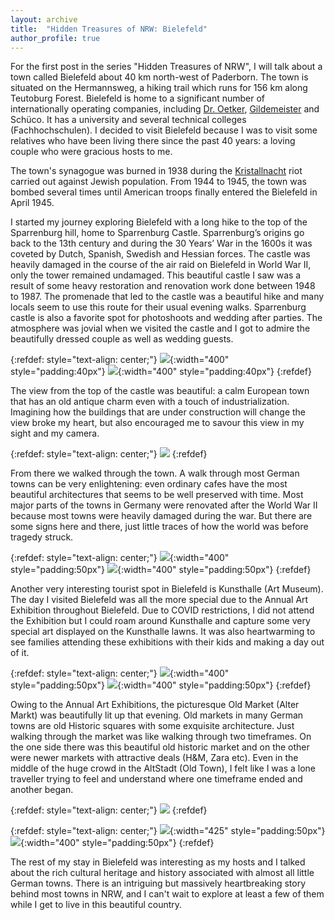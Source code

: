 ```yaml
---
layout: archive
title:  "Hidden Treasures of NRW: Bielefeld"
author_profile: true
---
```

For the first post in the series "Hidden Treasures of NRW", I will talk about a town called Bielefeld about 40 km north-west of Paderborn. The town is situated on the Hermannsweg, a hiking trail which runs for 156 km along Teutoburg Forest. Bielefeld is home to a significant number of internationally operating companies, including [Dr. Oetker](https://en.wikipedia.org/wiki/Dr._Oetker), [Gildemeister](https://en.wikipedia.org/wiki/DMG_Mori_Aktiengesellschaft) and Schüco. It has a university and several technical colleges (Fachhochschulen). I decided to visit Bielefeld because I was to visit some relatives who have been living there since the past 40 years: a loving couple who were gracious hosts to me.

The town's synagogue was burned in 1938 during the [Kristallnacht](https://en.wikipedia.org/wiki/Kristallnacht) riot carried out against Jewish population. From 1944 to 1945, the town was bombed several times until American troops finally entered the Bielefeld in April 1945. 

I started my journey exploring Bielefeld with a long hike to the top of the Sparrenburg hill, home to Sparrenburg Castle. Sparrenburg’s origins go back to the 13th century and during the 30 Years’ War in the 1600s it was coveted by Dutch, Spanish, Swedish and Hessian forces. The castle was heavily damaged in the course of the air raid on Bielefeld in World War II, only the tower remained undamaged. This beautiful castle I saw was a result of some heavy restoration and renovation work done between 1948 to 1987. The promenade that led to the castle was a beautiful hike and many locals seem to use this route for their usual evening walks. Sparrenburg castle is also a favorite spot for photoshoots and wedding after parties. The atmosphere was jovial when we visited the castle and I got to admire the beautifully dressed couple as well as wedding guests. 

{:refdef: style="text-align: center;"}
![](/images/Bielefeld2.jpg){:width="400" style="padding:40px"} 
![](/images/Bielefeld3.jpg){:width="400" style="padding:40px"} 
{:refdef}

The view from the top of the castle was beautiful: a calm European town that has an old antique charm even with a touch of industrialization. Imagining how the buildings that are under construction will change the view broke my heart, but also encouraged me to savour this view in my sight and my camera.

{:refdef: style="text-align: center;"}
![](/images/Bielefeld9.jpg)
{:refdef}

From there we walked through the town. A walk through most German towns can be very enlightening: even ordinary cafes have the most beautiful architectures that seems to be well preserved with time. Most major parts of the towns in Germany were renovated after the World War II because most towns were heavily damaged during the war. But there are some signs here and there, just little traces of how the world was before tragedy struck.

{:refdef: style="text-align: center;"}
![](/images/Bielefeld4.jpg){:width="400" style="padding:50px"} 
![](/images/Bielefeld5.jpg){:width="400" style="padding:50px"} 
{:refdef}

Another very interesting tourist spot in Bielefeld is Kunsthalle (Art Museum). The day I visited Bielefeld was all the more special due to the Annual Art Exhibition throughout Bielefeld. Due to COVID restrictions, I did not attend the Exhibition but I could roam around Kunsthalle and capture some very special art displayed on the Kunsthalle lawns. It was also heartwarming to see families attending these exhibitions with their kids and making a day out of it.

{:refdef: style="text-align: center;"}
![](/images/Bielefeld10.jpg){:width="400" style="padding:50px"} 
![](/images/Bielefeld11.jpg){:width="400" style="padding:50px"} 
{:refdef}

Owing to the Annual Art Exhibitions, the picturesque Old Market (Alter Markt) was beautifully lit up that evening. Old markets in many German towns are old Historic squares with some exquisite architecture. Just walking through the market was like walking through two timeframes. On the one side there was this beautiful old historic market and on the other were newer markets with attractive deals (H&M, Zara etc). Even in the middle of the huge crowd in the AltStadt (Old Town), I felt like I was a lone traveller trying to feel and understand where one timeframe ended and another began.

{:refdef: style="text-align: center;"}
![](/images/Bielefeld8.jpg)
{:refdef}

{:refdef: style="text-align: center;"}
![](/images/Bielefeld6.jpg){:width="425" style="padding:50px"} 
![](/images/Bielefeld7.jpg){:width="400" style="padding:50px"} 
{:refdef}

The rest of my stay in Bielefeld was interesting as my hosts and I talked about the rich cultural heritage and history associated with almost all little German towns. There is an intriguing but massively heartbreaking story behind most towns in NRW, and I can't wait to explore at least a few of them while I get to live in this beautiful country.